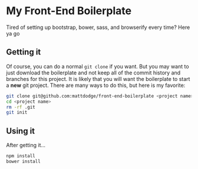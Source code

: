 # My Front-End Boilerplate

Tired of setting up bootstrap, bower, sass, and browserify every time? Here ya go

## Getting it

Of course, you can do a normal `git clone` if you want. But you may want to just download the boilerplate and not keep all of the commit history and branches for this project. It is likely that you will want the boilerplate to start a **new** git project. There are many ways to do this, but here is my favorite:

```bash
git clone git@github.com:mattdodge/front-end-boilerplate <project name>
cd <project name>
rm -rf .git
git init
```

## Using it

After getting it...

```bash
npm install
bower install
```
